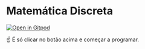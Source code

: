 # Matemática Discreta

[![Open in Gitpod](https://gitpod.io/button/open-in-gitpod.svg)](https://gitpod.io/#https://github.com/lrlucena/matematica-discreta)

:point_up: É só clicar no botão acima e começar a programar.
